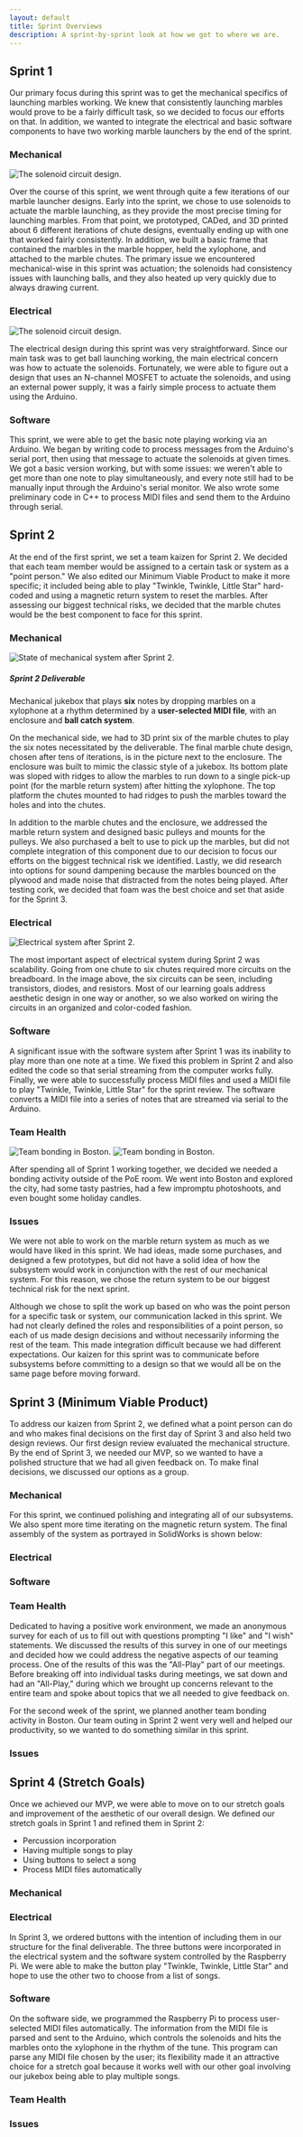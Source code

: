```yaml
---
layout: default
title: Sprint Overviews
description: A sprint-by-sprint look at how we got to where we are.
---
```






## Sprint 1
Our primary focus during this sprint was to get the mechanical specifics of launching marbles working. We knew that consistently launching marbles would prove to be a fairly difficult task, so we decided to focus our efforts on that. In addition, we wanted to integrate the electrical and basic software components to have two working marble launchers by the end of the sprint.


### Mechanical

![The solenoid circuit design.](media/mech1.jpg)


Over the course of this sprint, we went through quite a few iterations of our marble launcher designs. Early into the sprint, we chose to use solenoids to actuate the marble launching, as they provide the most precise timing for launching marbles. From that point, we prototyped, CADed, and 3D printed about 6 different iterations of chute designs, eventually ending up with one that worked fairly consistently. In addition, we built a basic frame that contained the marbles in the marble hopper, held the xylophone, and attached to the marble chutes. The primary issue we encountered mechanical-wise in this sprint was actuation; the solenoids had consistency issues with launching balls, and they also heated up very quickly due to always drawing current.

### Electrical

![The solenoid circuit design.](media/elec1.jpg)

The electrical design during this sprint was very straightforward. Since our main task was to get ball launching working, the main electrical concern was how to actuate the solenoids. Fortunately, we were able to figure out a design that uses an N-channel MOSFET to actuate the solenoids, and using an external power supply, it was a fairly simple process to actuate them using the Arduino.

### Software

This sprint, we were able to get the basic note playing working via an Arduino. We began by writing code to process messages from the Arduino's serial port, then using that message to actuate the solenoids at given times. We got a basic version working, but with some issues: we weren't able to get more than one note to play simultaneously, and every note still had to be manually input through the Arduino's serial monitor. We also wrote some preliminary code in C++ to process MIDI files and send them to the Arduino through serial.


## Sprint 2

At the end of the first sprint, we set a team kaizen for Sprint 2. We decided that each team member would be assigned to a certain task or system as a "point person." We also edited our Minimum Viable Product to make it more specific; it included being able to play "Twinkle, Twinkle, Little Star" hard-coded and using a magnetic return system to reset the marbles. After assessing our biggest technical risks, we decided that the marble chutes would be the best component to face for this sprint.

### Mechanical

![State of mechanical system after Sprint 2.](media/mech_sys_2.png)

##### Sprint 2 Deliverable

Mechanical jukebox that plays **six** notes by dropping marbles on a xylophone at a rhythm determined by a **user-selected MIDI file**, with an enclosure and **ball catch system**.

On the mechanical side, we had to 3D print six of the marble chutes to play the six notes necessitated by the deliverable. The final marble chute design, chosen after tens of iterations, is in the picture next to the enclosure. The enclosure was built to mimic the classic style of a jukebox. Its bottom plate was sloped with ridges to allow the marbles to run down to a single pick-up point (for the marble return system) after hitting the xylophone. The top platform the chutes mounted to had ridges to push the marbles toward the holes and into the chutes.

In addition to the marble chutes and the enclosure, we addressed the marble return system and designed basic pulleys and mounts for the pulleys. We also purchased a belt to use to pick up the marbles, but did not complete integration of this component due to our decision to focus our efforts on the biggest technical risk we identified. Lastly, we did research into options for sound dampening because the marbles bounced on the plywood and made noise that distracted from the notes being played. After testing cork, we decided that foam was the best choice and set that aside for the Sprint 3.

### Electrical

![Electrical system after Sprint 2.](media/elec_sys_2.png)

The most important aspect of electrical system during Sprint 2 was scalability. Going from one chute to six chutes required more circuits on the breadboard. In the image above, the six circuits can be seen, including transistors, diodes, and resistors. Most of our learning goals address aesthetic design in one way or another, so we also worked on wiring the circuits in an organized and color-coded fashion.

### Software

A significant issue with the software system after Sprint 1 was its inability to play more than one note at a time. We fixed this problem in Sprint 2 and also edited the code so that serial streaming from the computer works fully. Finally, we were able to successfully process MIDI files and used a MIDI file to play "Twinkle, Twinkle, Little Star" for the sprint review. The software converts a MIDI file into a series of notes that are streamed via serial to the Arduino.

### Team Health

![Team bonding in Boston.](media/team_bonding_1.png)
![Team bonding in Boston.](media/team_bonding_2.png)

After spending all of Sprint 1 working together, we decided we needed a bonding activity outside of the PoE room. We went into Boston and explored the city, had some tasty pastries, had a few impromptu photoshoots, and even bought some holiday candles.


### Issues

We were not able to work on the marble return system as much as we would have liked in this sprint. We had ideas, made some purchases, and designed a few prototypes, but did not have a solid idea of how the subsystem would work in conjunction with the rest of our mechanical system. For this reason, we chose the return system to be our biggest technical risk for the next sprint.

Although we chose to split the work up based on who was the point person for a specific task or system, our communication lacked in this sprint. We had not clearly defined the roles and responsibilities of a point person, so each of us made design decisions and without necessarily informing the rest of the team. This made integration difficult because we had different expectations. Our kaizen for this sprint was to communicate before subsystems before committing to a design so that we would all be on the same page before moving forward.

## Sprint 3 (Minimum Viable Product)

To address our kaizen from Sprint 2, we defined what a point person can do and who makes final decisions on the first day of Sprint 3 and also held two design reviews. Our first design review evaluated the mechanical structure. By the end of Sprint 3, we needed our MVP, so we wanted to have a polished structure that we had all given feedback on. To make final decisions, we discussed our options as a group.

### Mechanical

For this sprint, we continued polishing and integrating all of our subsystems. We also spent more time iterating on the magnetic return system. The final assembly of the system as portrayed in SolidWorks is shown below:


### Electrical

### Software

### Team Health

Dedicated to having a positive work environment, we made an anonymous survey for each of us to fill out with questions prompting "I like" and "I wish" statements. We discussed the results of this survey in one of our meetings and decided how we could address the negative aspects of our teaming process. One of the results of this was the "All-Play" part of our meetings. Before breaking off into individual tasks during meetings, we sat down and had an "All-Play," during which we brought up concerns relevant to the entire team and spoke about topics that we all needed to give feedback on.

For the second week of the sprint, we planned another team bonding activity in Boston. Our team outing in Sprint 2 went very well and helped our productivity, so we wanted to do something similar in this sprint.

### Issues


## Sprint 4 (Stretch Goals)

Once we achieved our MVP, we were able to move on to our stretch goals and improvement of the aesthetic of our overall design. We defined our stretch goals in Sprint 1 and refined them in Sprint 2:

- Percussion incorporation
- Having multiple songs to play
- Using buttons to select a song
- Process MIDI files automatically

### Mechanical

### Electrical

In Sprint 3, we ordered buttons with the intention of including them in our structure for the final deliverable. The three buttons were incorporated in the electrical system and the software system controlled by the Raspberry Pi. We were able to make the button play "Twinkle, Twinkle, Little Star" and hope to use the other two to choose from a list of songs.

### Software

On the software side, we programmed the Raspberry Pi to process user-selected MIDI files automatically. The information from the MIDI file is parsed and sent to the Arduino, which controls the solenoids and hits the marbles onto the xylophone in the rhythm of the tune. This program can parse any MIDI file chosen by the user; its flexibility made it an attractive choice for a stretch goal because it works well with our other goal involving our jukebox being able to play multiple songs.

### Team Health

### Issues
